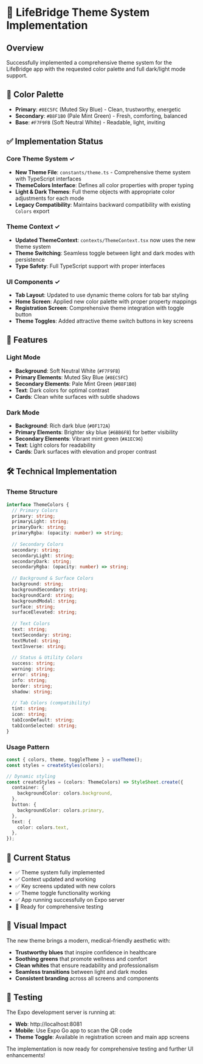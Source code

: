 # 🎨 LifeBridge Theme System Implementation

## Overview
Successfully implemented a comprehensive theme system for the LifeBridge app with the requested color palette and full dark/light mode support.

## 🌈 Color Palette
- **Primary**: `#8EC5FC` (Muted Sky Blue) - Clean, trustworthy, energetic
- **Secondary**: `#B8F1B0` (Pale Mint Green) - Fresh, comforting, balanced  
- **Base**: `#F7F9FB` (Soft Neutral White) - Readable, light, inviting

## ✅ Implementation Status

### Core Theme System ✓
- **New Theme File**: `constants/theme.ts` - Comprehensive theme system with TypeScript interfaces
- **ThemeColors Interface**: Defines all color properties with proper typing
- **Light & Dark Themes**: Full theme objects with appropriate color adjustments for each mode
- **Legacy Compatibility**: Maintains backward compatibility with existing `Colors` export

### Theme Context ✓
- **Updated ThemeContext**: `contexts/ThemeContext.tsx` now uses the new theme system
- **Theme Switching**: Seamless toggle between light and dark modes with persistence
- **Type Safety**: Full TypeScript support with proper interfaces

### UI Components ✓
- **Tab Layout**: Updated to use dynamic theme colors for tab bar styling
- **Home Screen**: Applied new color palette with proper property mappings
- **Registration Screen**: Comprehensive theme integration with toggle button
- **Theme Toggles**: Added attractive theme switch buttons in key screens

## 🎯 Features

### Light Mode
- **Background**: Soft Neutral White (`#F7F9FB`)
- **Primary Elements**: Muted Sky Blue (`#8EC5FC`)
- **Secondary Elements**: Pale Mint Green (`#B8F1B0`)
- **Text**: Dark colors for optimal contrast
- **Cards**: Clean white surfaces with subtle shadows

### Dark Mode
- **Background**: Rich dark blue (`#0F172A`)
- **Primary Elements**: Brighter sky blue (`#6BB6FB`) for better visibility
- **Secondary Elements**: Vibrant mint green (`#A1EC96`)
- **Text**: Light colors for readability
- **Cards**: Dark surfaces with elevation and proper contrast

## 🛠 Technical Implementation

### Theme Structure
```typescript
interface ThemeColors {
  // Primary Colors
  primary: string;
  primaryLight: string;
  primaryDark: string;
  primaryRgba: (opacity: number) => string;
  
  // Secondary Colors  
  secondary: string;
  secondaryLight: string;
  secondaryDark: string;
  secondaryRgba: (opacity: number) => string;
  
  // Background & Surface Colors
  background: string;
  backgroundSecondary: string;
  backgroundCard: string;
  backgroundModal: string;
  surface: string;
  surfaceElevated: string;
  
  // Text Colors
  text: string;
  textSecondary: string;
  textMuted: string;
  textInverse: string;
  
  // Status & Utility Colors
  success: string;
  warning: string;
  error: string;
  info: string;
  border: string;
  shadow: string;
  
  // Tab Colors (compatibility)
  tint: string;
  icon: string;
  tabIconDefault: string;
  tabIconSelected: string;
}
```

### Usage Pattern
```typescript
const { colors, theme, toggleTheme } = useTheme();
const styles = createStyles(colors);

// Dynamic styling
const createStyles = (colors: ThemeColors) => StyleSheet.create({
  container: {
    backgroundColor: colors.background,
  },
  button: {
    backgroundColor: colors.primary,
  },
  text: {
    color: colors.text,
  },
});
```

## 🚀 Current Status
- ✅ Theme system fully implemented
- ✅ Context updated and working
- ✅ Key screens updated with new colors
- ✅ Theme toggle functionality working
- ✅ App running successfully on Expo server
- 🔄 Ready for comprehensive testing

## 🎨 Visual Impact
The new theme brings a modern, medical-friendly aesthetic with:
- **Trustworthy blues** that inspire confidence in healthcare
- **Soothing greens** that promote wellness and comfort
- **Clean whites** that ensure readability and professionalism
- **Seamless transitions** between light and dark modes
- **Consistent branding** across all screens and components

## 📱 Testing
The Expo development server is running at:
- **Web**: http://localhost:8081
- **Mobile**: Use Expo Go app to scan the QR code
- **Theme Toggle**: Available in registration screen and main app screens

The implementation is now ready for comprehensive testing and further UI enhancements!